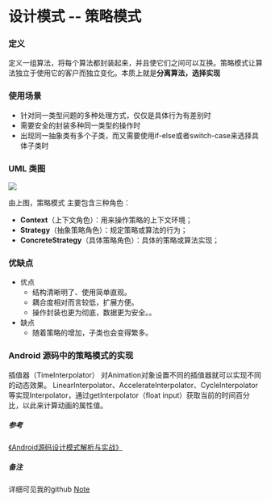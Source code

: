 # 设计模式 -- 策略模式

### 定义

定义一组算法，将每个算法都封装起来，并且使它们之间可以互换。策略模式让算法独立于使用它的客户而独立变化。本质上就是**分离算法，选择实现**

### 使用场景

- 针对同一类型问题的多种处理方式，仅仅是具体行为有差别时
- 需要安全的封装多种同一类型的操作时
- 出现同一抽象类有多个子类，而又需要使用if-else或者switch-case来选择具体子类时

### UML 类图

![](https://github.com/mrlsm/Note/blob/master/designPatterns/images/strategy_uml.jpg)

由上图，策略模式 主要包含三种角色：
- **Context**（上下文角色）：用来操作策略的上下文环境；
- **Strategy**（抽象策略角色）：规定策略或算法的行为；
- **ConcreteStrategy**（具体策略角色）：具体的策略或算法实现；

### 优缺点
- 优点
	- 结构清晰明了、使用简单直观。
 	- 耦合度相对而言较低，扩展方便。
	- 操作封装也更为彻底，数据更为安全。。
- 缺点
	- 随着策略的增加，子类也会变得繁多。

### Android 源码中的策略模式的实现

插值器（TimeInterpolator） 
对Animation对象设置不同的插值器就可以实现不同的动态效果。
LinearInterpolator、AccelerateInterpolator、CycleInterpolator等实现Interpolator，通过getInterpolator（float input）获取当前的时间百分比，以此来计算动画的属性值。


##### 参考
[《Android源码设计模式解析与实战》](https://book.douban.com/subject/26644935/)

##### 备注
详细可见我的github [Note](https://github.com/mrlsm/Note)